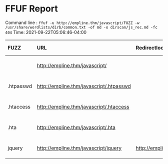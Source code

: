 # FFUF Report

  Command line : `ffuf -u http://empline.thm/javascript/FUZZ -w /usr/share/wordlists/dirb/common.txt -of md -o dirscan/js_rec.md -fc 404`
  Time: 2021-09-22T05:06:46-04:00

  | FUZZ | URL | Redirectlocation | Position | Status Code | Content Length | Content Words | Content Lines | Content Type | ResultFile |
  | :- | :-- | :--------------- | :---- | :------- | :---------- | :------------- | :------------ | :--------- | :----------- |
  |  | http://empline.thm/javascript/ |  | 1 | 403 | 276 | 20 | 10 | text/html; charset=iso-8859-1 |  |
  | .htpasswd | http://empline.thm/javascript/.htpasswd |  | 13 | 403 | 276 | 20 | 10 | text/html; charset=iso-8859-1 |  |
  | .htaccess | http://empline.thm/javascript/.htaccess |  | 12 | 403 | 276 | 20 | 10 | text/html; charset=iso-8859-1 |  |
  | .hta | http://empline.thm/javascript/.hta |  | 11 | 403 | 276 | 20 | 10 | text/html; charset=iso-8859-1 |  |
  | jquery | http://empline.thm/javascript/jquery | http://empline.thm/javascript/jquery/ | 2176 | 301 | 322 | 20 | 10 | text/html; charset=iso-8859-1 |  |
  